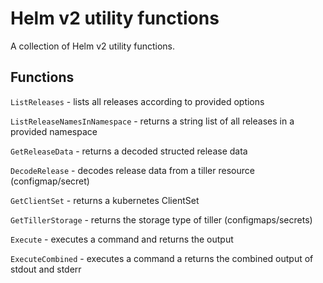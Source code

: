 # Helm v2 utility functions

A collection of Helm v2 utility functions. 

## Functions

`ListReleases` - lists all releases according to provided options

`ListReleaseNamesInNamespace` - returns a string list of all releases in a provided namespace

`GetReleaseData` - returns a decoded structed release data

`DecodeRelease` - decodes release data from a tiller resource (configmap/secret)

`GetClientSet` - returns a kubernetes ClientSet

`GetTillerStorage` - returns the storage type of tiller (configmaps/secrets)

`Execute` - executes a command and returns the output

`ExecuteCombined` - executes a command a returns the combined output of stdout and stderr
